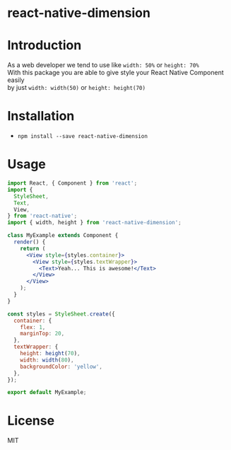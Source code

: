 # react-native-dimension

# Introduction
As a web developer we tend to use like `width: 50%` or `height: 70%`  
With this package you are able to give style your React Native Component easily  
by just `width: width(50)` or `height: height(70)`

# Installation
* `npm install --save react-native-dimension`

# Usage
```jsx
import React, { Component } from 'react';
import {
  StyleSheet,
  Text,
  View,
} from 'react-native';
import { width, height } from 'react-native-dimension';

class MyExample extends Component {
  render() {
    return (
      <View style={styles.container}>
        <View style={styles.textWrapper}>
          <Text>Yeah... This is awesome!</Text>
        </View>
      </View>
    );
  }
}

const styles = StyleSheet.create({
  container: {
    flex: 1,
    marginTop: 20,
  },
  textWrapper: {
    height: height(70),
    width: width(80),
    backgroundColor: 'yellow',
  },
});

export default MyExample;
```

# License
MIT